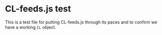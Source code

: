 
# CL-feeds.js test

This is a test file for putting CL-feeds.js through its paces and to confirm
we have a working `CL` object. 


<style>
#status {
    font-size: 1em;
}
</style>
<code><pre id="status"></pre></code>

<!-- START: test sequence for CL-feeds.js -->

<script src="CL-core.js"></script>
<script src="CL-feeds.js"></script>
<script>

(function (document, window) {
"use strict";
let cl = Object.assign({}, window.CL),
    status = document.getElementById("status");

function println(...s) {
    s.forEach(function(s) {
        console.log(s);
        status.append(s + "\n");
    });
}

/*
 * Run the following test sequences
 */
let func_cnt = 0;
    
println("\nRunning tests in a pipeline\n");

function testGetFeed(tests,err) {
    let self = this;

    tests.count++;
    println("Testing testGetFeed() ...");
    self.getFeed('https://feeds.library.caltech.edu/people/people_list.json', function(src, err) {
        let data = [];

        if (err !== "") {
            tests.errors++;
            println("FAILED: error", err, tests);
            self.nextCallbackFn(tests, err);
            return;
        }
        try {
            data = JSON.parse(src)
        } catch (e) {
            tests.errors++;
            println("Expected a JSON response, got", e);
            self.nextCallbackFn(tests, err);
            return;
        }
            
        if (Array.isArray(data) !== true) {
            tests.errors++;
            println("FAILED: error, expected an array, got", typeof data, JSON.stringify(data), tests);
            self.nextCallbackFn(tests, err);
            return;
        }
        if (data.length === 0) {
            tests.errors++;
            println("FAILED: error, expected a populated array, empty array", tests);
            self.nextCallbackFn(tests, err);
            return;
        }
        tests.success++;
        println("Testing testGetFeed() OK");
        self.nextCallbackFn(tests, err);
    });
}

function testSummary(tests, err) {
    let self = this;
    if (err !== "") {
        println("FAILED: error", err, tests);
        return;
    }
    println("Failures: " + tests.errors);
    println("Warnings: " + tests.warnings);
    println("Successful: " + tests.success + "/" + tests.count);
}

/* Run the rest of the tests in a pipeline */
let tests = {
        "success": 0,
        "warnings": 0,
        "errors": 0,
        "count": 0
    };
cl.pipeline(tests, "", 
    testGetFeed,
    testSummary);
}(document, window));

</script>

<!--   END: test sequence for CL-feeds.js -->
